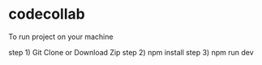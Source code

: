 # codecollab

To run project on your machine

step 1) Git Clone or Download Zip
step 2) npm install 
step 3) npm run dev
